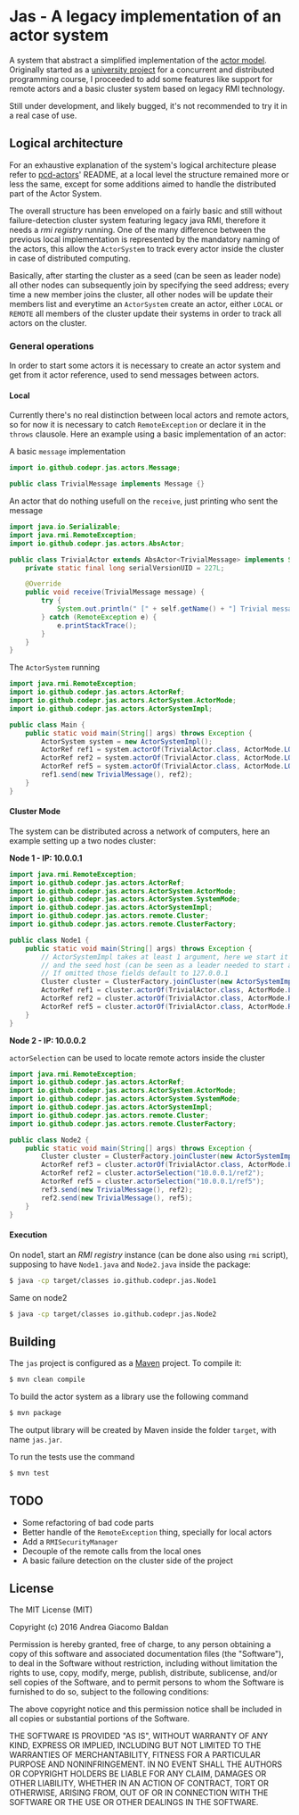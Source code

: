 # Jas - A legacy implementation of an actor system

A system that abstract a simplified implementation of
the [actor model](https://en.wikipedia.org/wiki/Actor_model). Originally started
as a [university project](https://github.com/codepr/pcd-actors) for a concurrent
and distributed programming course, I proceeded to add some features like
support for remote actors and a basic cluster system based on legacy RMI
technology.

Still under development, and likely bugged, it's not recommended to try it
in a real case of use.

## Logical architecture

For an exhaustive explanation of the system's logical architecture please refer
to [pcd-actors](https://github.com/codepr/pcd-actors)' README, at a local level
the structure remained more or less the same, except for some additions aimed to
handle the distributed part of the Actor System.

The overall structure has been enveloped on a fairly basic and still without
failure-detection cluster system featuring legacy java RMI, therefore it needs a
*rmi registry* running. One of the many difference between the previous local
implementation is represented by the mandatory naming of the actors, this allow
the `ActorSystem` to track every actor inside the cluster in case of distributed
computing.

Basically, after starting the cluster as a seed (can be seen as leader node) all
other nodes can subsequently join by specifying the seed address; every time a
new member joins the cluster, all other nodes will be update their members list
and everytime an `ActorSystem` create an actor, either `LOCAL` or `REMOTE` all
members of the cluster update their systems in order to track all actors on the
cluster.

### General operations

In order to start some actors it is necessary to create an actor system and get
from it actor reference, used to send messages between actors.

#### Local

Currently there's no real distinction between local actors and remote actors, so
for now it is necessary to catch `RemoteException` or declare it in the `throws`
clausole.
Here an example using a basic implementation of an actor:

A basic `message` implementation

```java
import io.github.codepr.jas.actors.Message;

public class TrivialMessage implements Message {}
```

An actor that do nothing usefull on the `receive`, just printing who sent the
message

```java
import java.io.Serializable;
import java.rmi.RemoteException;
import io.github.codepr.jas.actors.AbsActor;

public class TrivialActor extends AbsActor<TrivialMessage> implements Serializable {
    private static final long serialVersionUID = 227L;

    @Override
    public void receive(TrivialMessage message) {
        try {
            System.out.println(" [" + self.getName() + "] Trivial message received from " + sender.getName());
        } catch (RemoteException e) {
            e.printStackTrace();
        }
    }
}
```

The `ActorSystem` running

```java
import java.rmi.RemoteException;
import io.github.codepr.jas.actors.ActorRef;
import io.github.codepr.jas.actors.ActorSystem.ActorMode;
import io.github.codepr.jas.actors.ActorSystemImpl;

public class Main {
    public static void main(String[] args) throws Exception {
        ActorSystem system = new ActorSystemImpl();
        ActorRef ref1 = system.actorOf(TrivialActor.class, ActorMode.LOCAL, "127.0.0.1/ref1");
        ActorRef ref2 = system.actorOf(TrivialActor.class, ActorMode.LOCAL, "127.0.0.1/ref2");
        ActorRef ref5 = system.actorOf(TrivialActor.class, ActorMode.LOCAL, "127.0.0.1/ref5");
        ref1.send(new TrivialMessage(), ref2);
    }
}
```

#### Cluster Mode

The system can be distributed across a network of computers, here an example
setting up a two nodes cluster:

**Node 1 - IP: 10.0.0.1**

```java
import java.rmi.RemoteException;
import io.github.codepr.jas.actors.ActorRef;
import io.github.codepr.jas.actors.ActorSystem.ActorMode;
import io.github.codepr.jas.actors.ActorSystem.SystemMode;
import io.github.codepr.jas.actors.ActorSystemImpl;
import io.github.codepr.jas.actors.remote.Cluster;
import io.github.codepr.jas.actors.remote.ClusterFactory;

public class Node1 {
    public static void main(String[] args) throws Exception {
        // ActorSystemImpl takes at least 1 argument, here we start it in CLUSTER mode, setting the host as 10.0.0.1
        // and the seed host (can be seen as a leader needed to start and join the cluster) to the same address.
        // If omitted those fields default to 127.0.0.1
        Cluster cluster = ClusterFactory.joinCluster(new ActorSystemImpl(SystemMode.CLUSTER), "10.0.0.1", "10.0.0.1");
        ActorRef ref1 = cluster.actorOf(TrivialActor.class, ActorMode.LOCAL, "10.0.0.1/ref1");
        ActorRef ref2 = cluster.actorOf(TrivialActor.class, ActorMode.REMOTE, "10.0.0.1/ref2");
        ActorRef ref5 = cluster.actorOf(TrivialActor.class, ActorMode.REMOTE, "10.0.0.1/ref5");
    }
}
```

**Node 2 - IP: 10.0.0.2**

`actorSelection` can be used to locate remote actors inside the cluster

```java
import java.rmi.RemoteException;
import io.github.codepr.jas.actors.ActorRef;
import io.github.codepr.jas.actors.ActorSystem.ActorMode;
import io.github.codepr.jas.actors.ActorSystem.SystemMode;
import io.github.codepr.jas.actors.ActorSystemImpl;
import io.github.codepr.jas.actors.remote.Cluster;
import io.github.codepr.jas.actors.remote.ClusterFactory;

public class Node2 {
    public static void main(String[] args) throws Exception {
        Cluster cluster = ClusterFactory.joinCluster(new ActorSystemImpl(SystemMode.CLUSTER), "10.0.0.2", "10.0.0.1");
        ActorRef ref3 = cluster.actorOf(TrivialActor.class, ActorMode.LOCAL, "10.0.0.2/ref3");
        ActorRef ref2 = cluster.actorSelection("10.0.0.1/ref2");
        ActorRef ref5 = cluster.actorSelection("10.0.0.1/ref5");
        ref3.send(new TrivialMessage(), ref2);
        ref2.send(new TrivialMessage(), ref5);
    }
}
```
#### Execution

On node1, start an *RMI registry* instance (can be done also using `rmi`
script), supposing to have `Node1.java` and `Node2.java` inside the
package:

```sh
$ java -cp target/classes io.github.codepr.jas.Node1
```

Same on node2

```sh
$ java -cp target/classes io.github.codepr.jas.Node2
```

## Building

The `jas` project is configured as a [Maven](https://maven.apache.org/) project. To compile it:

```sh
$ mvn clean compile
```

To build the actor system as a library use the following command

```sh
$ mvn package
```

The output library will be created by Maven inside the folder `target`, with name `jas.jar`.

To run the tests use the command

```sh
$ mvn test
```

## TODO

* Some refactoring of bad code parts
* Better handle of the `RemoteException` thing, specially for local actors
* Add a `RMISecurityManager`
* Decouple of the remote calls from the local ones
* A basic failure detection on the cluster side of the project

## License

The MIT License (MIT)

Copyright (c) 2016 Andrea Giacomo Baldan

Permission is hereby granted, free of charge, to any person obtaining a copy of this software and associated
documentation files (the "Software"), to deal in the Software without restriction, including without limitation the
rights to use, copy, modify, merge, publish, distribute, sublicense, and/or sell copies of the Software, and to permit
persons to whom the Software is furnished to do so, subject to the following conditions:

The above copyright notice and this permission notice shall be included in all copies or substantial portions of the
Software.

THE SOFTWARE IS PROVIDED "AS IS", WITHOUT WARRANTY OF ANY KIND, EXPRESS OR IMPLIED, INCLUDING BUT NOT LIMITED TO THE
WARRANTIES OF MERCHANTABILITY, FITNESS FOR A PARTICULAR PURPOSE AND NONINFRINGEMENT. IN NO EVENT SHALL THE AUTHORS OR
COPYRIGHT HOLDERS BE LIABLE FOR ANY CLAIM, DAMAGES OR OTHER LIABILITY, WHETHER IN AN ACTION OF CONTRACT, TORT OR
OTHERWISE, ARISING FROM, OUT OF OR IN CONNECTION WITH THE SOFTWARE OR THE USE OR OTHER DEALINGS IN THE SOFTWARE.

